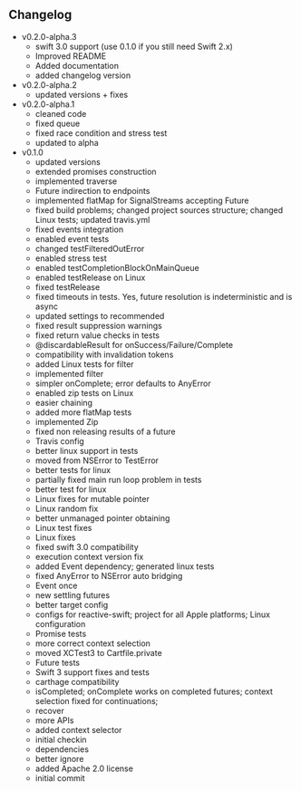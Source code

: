 ## Changelog

* v0.2.0-alpha.3
	* swift 3.0 support (use 0.1.0 if you still need Swift 2.x)
	* Improved README
	* Added documentation
	* added changelog version
* v0.2.0-alpha.2
	* updated versions + fixes
* v0.2.0-alpha.1
	* cleaned code
	* fixed queue
	* fixed race condition and stress test
	* updated to alpha
* v0.1.0
	* updated versions
	* extended promises construction
	* implemented traverse
	* Future indirection to endpoints
	* implemented flatMap for SignalStreams accepting Future
	* fixed build problems; changed project sources structure; changed Linux tests; updated travis.yml
	* fixed events integration
	* enabled event tests
	* changed testFilteredOutError
	* enabled stress test
	* enabled testCompletionBlockOnMainQueue
	* enabled testRelease on Linux
	* fixed testRelease
	* fixed timeouts in tests. Yes, future resolution is indeterministic and is async
	* updated settings to recommended
	* fixed result suppression warnings
	* fixed return value checks in tests
	* @discardableResult for onSuccess/Failure/Complete
	* compatibility with invalidation tokens
	* added Linux tests for filter
	* implemented filter
	* simpler onComplete; error defaults to AnyError
	* enabled zip tests on Linux
	* easier chaining
	* added more flatMap tests
	* implemented Zip
	* fixed non releasing results of a future
	* Travis config
	* better linux support in tests
	* moved from NSError to TestError
	* better tests for linux
	* partially fixed main run loop problem in tests
	* better test for linux
	* Linux fixes for mutable pointer
	* Linux random fix
	* better unmanaged pointer obtaining
	* Linux test fixes
	* Linux fixes
	* fixed swift 3.0 compatibility
	* execution context version fix
	* added Event dependency; generated linux tests
	* fixed AnyError to NSError auto bridging
	* Event once
	* new settling futures
	* better target config
	* configs for reactive-swift; project for all Apple platforms; Linux configuration
	* Promise tests
	* more correct context selection
	* moved XCTest3 to Cartfile.private
	* Future tests
	* Swift 3 support fixes and tests
	* carthage compatibility
	* isCompleted; onComplete works on completed futures; context selection fixed for continuations;
	* recover
	* more APIs
	* added context selector
	* initial checkin
	* dependencies
	* better ignore
	* added Apache 2.0 license
	* initial commit